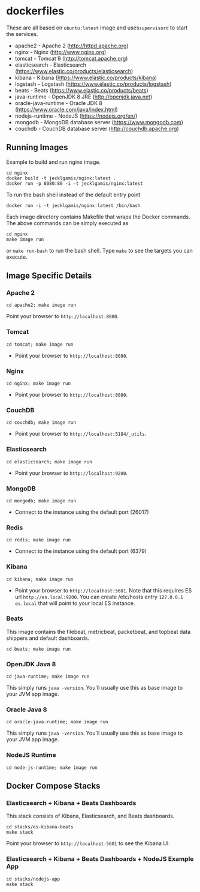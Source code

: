 # dockerfiles

These are all based on `ubuntu:latest` image and uses`supervisord` to start the services.

* apache2 - Apache 2 (http://httpd.apache.org)
* nginx -  Nginx (http://www.nginx.org) 
* tomcat -  Tomcat 9 (http://tomcat.apache.org) 
* elasticsearch - Elasticsearch (https://www.elastic.co/products/elasticsearch) 
* kibana - Kibana (https://www.elastic.co/products/kibana)
* logstash - Logstash (https://www.elastic.co/products/logstash) 
* beats - Beats (https://www.elastic.co/products/beats) 
* java-runtime - OpenJDK 8 JRE (http://openjdk.java.net)
* oracle-java-runtime - Oracle JDK 8 (https://www.oracle.com/java/index.html)
* nodejs-runtime - NodeJS (https://nodejs.org/en/)
* mongodb - MongoDB database server (https://www.mongodb.com)
* couchdb - CouchDB database server (http://couchdb.apache.org)

## Running Images
Example to build and run nginx image. 
```
cd nginx
docker build -t jecklgamis/nginx:latest .
docker run -p 8080:80 -i -t jecklgamis/nginx:latest
````

To run the bash shell instead of the default entry point
```
docker run -i -t jecklgamis/nginx:latest /bin/bash
```

Each image directory contains Makefile that wraps the Docker commands.
The above commands can be simply executed as

```
cd nginx
make image run
```
or `make run-bash` to run the bash shell. Type `make` to see the targets you can execute.

## Image Specific Details
 
### Apache 2
```
cd apache2; make image run
```
Point your browser to `http://localhost:8080`.

### Tomcat
```
cd tomcat; make image run
```
* Point your browser to `http://localhost:8080`.

### Nginx
```
cd nginx; make image run
```
* Point your browser to `http://localhost:8080`.

### CouchDB
```
cd couchdb; make image run
```
* Point your browser to `http://localhost:5184/_utils`.

### Elasticsearch
```
cd elasticsearch; make image run
```
* Point your browser to `http://localhost:9200`.

### MongoDB
```
cd mongodb; make image run
```
* Connect to the instance using the default port (26017)

### Redis
```
cd redis; make image run
```
* Connect to the instance using the default port (6379)

### Kibana
```
cd kibana; make image run
```
* Point your browser to `http://localhost:5601`.  Note that this requires ES url 
`http://es.local:9200`. You can create /etc/hosts entry `127.0.0.1 es.local` that will
point to your local ES instance.

### Beats
This image contains the filebeat, metricbeat, packetbeat, and topbeat data shippers and default
dashboards.

```
cd beats; make image run
```

### OpenJDK Java 8
```
cd java-runtime; make image run
```
This simply runs `java -version`. You'll usually use this as base image to your JVM app image.

### Oracle Java 8 
```
cd oracle-java-runtime; make image run
```
This simply runs `java -version`. You'll usually use this as base image to your JVM app image.

### NodeJS Runtime
```
cd node-js-runtime; make image run
```

## Docker Compose Stacks

### Elasticsearch + Kibana + Beats Dashboards
This stack consists of Kibana, Elasticsearch, and Beats dashboards. 

```
cd stacks/es-kibana-beats
make stack
```

Point your browser to `http://localhost:5601` to see the Kibana UI.

### Elasticsearch + Kibana + Beats Dashboards + NodeJS Example App
```
cd stacks/nodejs-app
make stack
```
